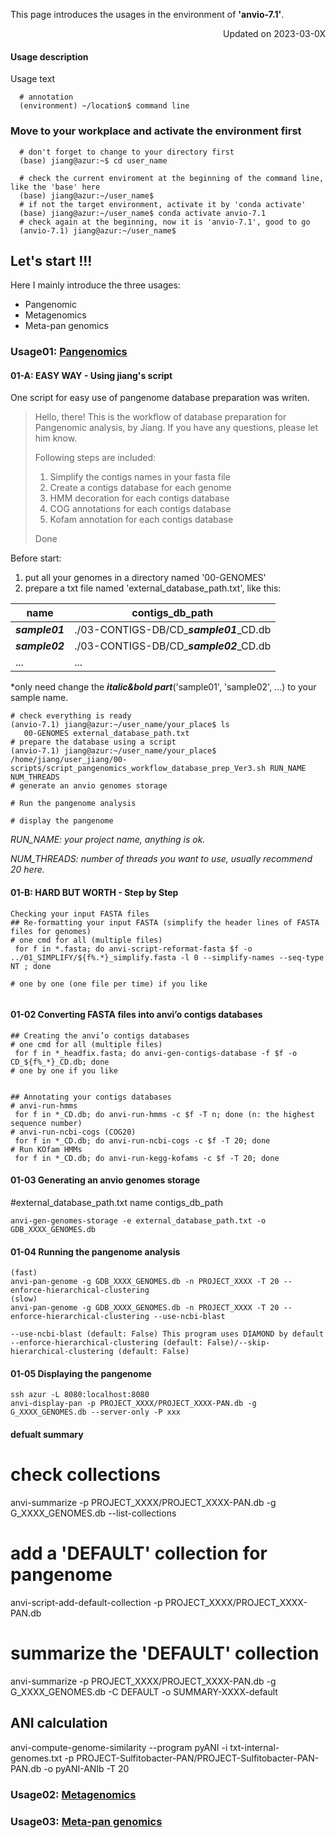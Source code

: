 
This page introduces the usages in the environment of **'anvio-7.1'**.

<p align="right"> Updated on 2023-03-0X </p>

#### Usage description
Usage text 
```
  # annotation
  (environment) ~/location$ command line
```


### Move to your workplace and activate the environment first
```
  # don't forget to change to your directory first
  (base) jiang@azur:~$ cd user_name
  
  # check the current enviroment at the beginning of the command line, like the 'base' here
  (base) jiang@azur:~/user_name$
  # if not the target environment, activate it by 'conda activate'
  (base) jiang@azur:~/user_name$ conda activate anvio-7.1
  # check again at the beginning, now it is 'anvio-7.1', good to go
  (anvio-7.1) jiang@azur:~/user_name$ 
```


## Let's start !!!

Here I mainly introduce the three usages:
- Pangenomic
- Metagenomics
- Meta-pan genomics

### Usage01: [Pangenomics]()


#### 01-A: EASY WAY - Using jiang's script
One script for easy use of pangenome database preparation was writen.
> Hello, there! This is the workflow of database preparation for Pangenomic analysis, by Jiang. If you have any questions, please let him know. 
> 
> Following steps are included:
>1. Simplify the contigs names in your fasta file
>2. Create a contigs database for each genome
>3. HMM decoration for each contigs database
>4. COG annotations for each contigs database
>5. Kofam annotation for each contigs database 
>
> Done 

Before start:
1. put all your genomes in a directory named '00-GENOMES'
2. prepare a txt file named 'external_database_path.txt', like this: 

|  name   | contigs_db_path  |
|  ----  | ----  |
|  ***sample01*** | ./03-CONTIGS-DB/CD_***sample01***_CD.db  |
|  ***sample02***  | ./03-CONTIGS-DB/CD_***sample02***_CD.db  |
|  ...  | ...  |

*only need change the ***italic&bold part***('sample01', 'sample02', ...) to your sample name.

```
# check everything is ready
(anvio-7.1) jiang@azur:~/user_name/your_place$ ls
   00-GENOMES external_database_path.txt
# prepare the database using a script
(anvio-7.1) jiang@azur:~/user_name/your_place$ /home/jiang/user_jiang/00-scripts/script_pangenomics_workflow_database_prep_Ver3.sh RUN_NAME NUM_THREADS
# generate an anvio genomes storage

# Run the pangenome analysis

# display the pangenome

``` 
*RUN_NAME: your project name, anything is ok.* 

*NUM_THREADS: number of threads you want to use, usually recommend 20 here.*


#### 01-B: HARD BUT WORTH - Step by Step

```
Checking your input FASTA files
## Re-formatting your input FASTA (simplify the header lines of FASTA files for genomes)
# one cmd for all (multiple files)
 for f in *.fasta; do anvi-script-reformat-fasta $f -o ../01_SIMPLIFY/${f%.*}_simplify.fasta -l 0 --simplify-names --seq-type NT ; done

# one by one (one file per time) if you like


```

#### 01-02 Converting FASTA files into anvi’o contigs databases 
```
## Creating the anvi’o contigs databases
# one cmd for all (multiple files)
 for f in *_headfix.fasta; do anvi-gen-contigs-database -f $f -o CD_${f%_*}_CD.db; done
# one by one if you like


## Annotating your contigs databases
# anvi-run-hmms
 for f in *_CD.db; do anvi-run-hmms -c $f -T n; done (n: the highest sequence number)
# anvi-run-ncbi-cogs (COG20)
 for f in *_CD.db; do anvi-run-ncbi-cogs -c $f -T 20; done
# Run KOfam HMMs
 for f in *_CD.db; do anvi-run-kegg-kofams -c $f -T 20; done
```

#### 01-03 Generating an anvio genomes storage
#external_database_path.txt
name	contigs_db_path

```
anvi-gen-genomes-storage -e external_database_path.txt -o GDB_XXXX_GENOMES.db
```

		
#### 01-04 Running the pangenome analysis
```
(fast)
anvi-pan-genome -g GDB_XXXX_GENOMES.db -n PROJECT_XXXX -T 20 --enforce-hierarchical-clustering
(slow)
anvi-pan-genome -g GDB_XXXX_GENOMES.db -n PROJECT_XXXX -T 20 --enforce-hierarchical-clustering --use-ncbi-blast 

```
	--use-ncbi-blast (default: False) This program uses DIAMOND by default
	--enforce-hierarchical-clustering (default: False)/--skip-hierarchical-clustering (default: False)	

#### 01-05 Displaying the pangenome
```
ssh azur -L 8080:localhost:8080
anvi-display-pan -p PROJECT_XXXX/PROJECT_XXXX-PAN.db -g G_XXXX_GENOMES.db --server-only -P xxx
```


#### defualt summary
 # check collections
 anvi-summarize  -p PROJECT_XXXX/PROJECT_XXXX-PAN.db -g G_XXXX_GENOMES.db --list-collections
 # add a 'DEFAULT' collection for pangenome
 anvi-script-add-default-collection  -p PROJECT_XXXX/PROJECT_XXXX-PAN.db 
 # summarize the 'DEFAULT' collection
 anvi-summarize -p PROJECT_XXXX/PROJECT_XXXX-PAN.db -g G_XXXX_GENOMES.db  -C DEFAULT -o SUMMARY-XXXX-default


##  ANI calculation
anvi-compute-genome-similarity --program pyANI -i txt-internal-genomes.txt -p PROJECT-Sulfitobacter-PAN/PROJECT-Sulfitobacter-PAN-PAN.db -o pyANI-ANIb -T 20


### Usage02: [Metagenomics]()


### Usage03: [Meta-pan genomics]()
